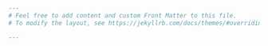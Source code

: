 ```yaml
---
# Feel free to add content and custom Front Matter to this file.
# To modify the layout, see https://jekyllrb.com/docs/themes/#overriding-theme-defaults

---
```

